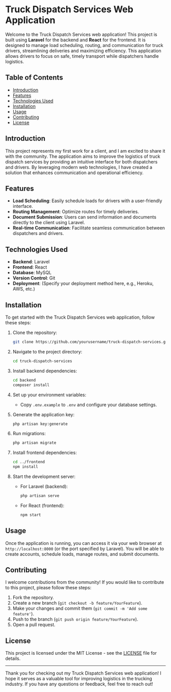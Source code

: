 # Truck Dispatch Services Web Application

Welcome to the Truck Dispatch Services web application! This project is built using **Laravel** for the backend and **React** for the frontend. It is designed to manage load scheduling, routing, and communication for truck drivers, streamlining deliveries and maximizing efficiency. This application allows drivers to focus on safe, timely transport while dispatchers handle logistics.

## Table of Contents

- [Introduction](#introduction)
- [Features](#features)
- [Technologies Used](#technologies-used)
- [Installation](#installation)
- [Usage](#usage)
- [Contributing](#contributing)
- [License](#license)

## Introduction

This project represents my first work for a client, and I am excited to share it with the community. The application aims to improve the logistics of truck dispatch services by providing an intuitive interface for both dispatchers and drivers. By leveraging modern web technologies, I have created a solution that enhances communication and operational efficiency.

## Features

- **Load Scheduling**: Easily schedule loads for drivers with a user-friendly interface.
- **Routing Management**: Optimize routes for timely deliveries.
- **Document Submission**: Users can send information and documents directly to the client using Laravel.
- **Real-time Communication**: Facilitate seamless communication between dispatchers and drivers.

## Technologies Used

- **Backend**: Laravel
- **Frontend**: React
- **Database**: MySQL
- **Version Control**: Git
- **Deployment**: (Specify your deployment method here, e.g., Heroku, AWS, etc.)

## Installation

To get started with the Truck Dispatch Services web application, follow these steps:

1. Clone the repository:
   ```bash
   git clone https://github.com/yourusername/truck-dispatch-services.git
   ```

2. Navigate to the project directory:
   ```bash
   cd truck-dispatch-services
   ```

3. Install backend dependencies:
   ```bash
   cd backend
   composer install
   ```

4. Set up your environment variables:
   - Copy `.env.example` to `.env` and configure your database settings.

5. Generate the application key:
   ```bash
   php artisan key:generate
   ```

6. Run migrations:
   ```bash
   php artisan migrate
   ```

7. Install frontend dependencies:
   ```bash
   cd ../frontend
   npm install
   ```

8. Start the development server:
   - For Laravel (backend):
     ```bash
     php artisan serve
     ```
   - For React (frontend):
     ```bash
     npm start
     ```

## Usage

Once the application is running, you can access it via your web browser at `http://localhost:8000` (or the port specified by Laravel). You will be able to create accounts, schedule loads, manage routes, and submit documents.

## Contributing

I welcome contributions from the community! If you would like to contribute to this project, please follow these steps:

1. Fork the repository.
2. Create a new branch (`git checkout -b feature/YourFeature`).
3. Make your changes and commit them (`git commit -m 'Add some feature'`).
4. Push to the branch (`git push origin feature/YourFeature`).
5. Open a pull request.

## License

This project is licensed under the MIT License - see the [LICENSE](LICENSE) file for details.

---

Thank you for checking out my Truck Dispatch Services web application! I hope it serves as a valuable tool for improving logistics in the trucking industry. If you have any questions or feedback, feel free to reach out!
